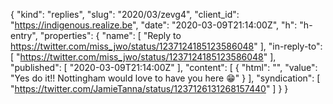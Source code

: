 {
  "kind": "replies",
  "slug": "2020/03/zevg4",
  "client_id": "https://indigenous.realize.be",
  "date": "2020-03-09T21:14:00Z",
  "h": "h-entry",
  "properties": {
    "name": [
      "Reply to https://twitter.com/miss_jwo/status/1237124185123586048"
    ],
    "in-reply-to": [
      "https://twitter.com/miss_jwo/status/1237124185123586048"
    ],
    "published": [
      "2020-03-09T21:14:00Z"
    ],
    "content": [
      {
        "html": "",
        "value": "Yes do it!! Nottingham would love to have you here 😁"
      }
    ],
    "syndication": [
      "https://twitter.com/JamieTanna/status/1237126131268157440"
    ]
  }
}
